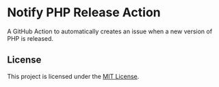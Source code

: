 # Notify PHP Release Action

A GitHub Action to automatically creates an issue when a new version of PHP is released.

## License

This project is licensed under the [MIT License](LICENSE).
